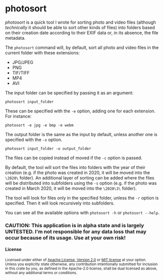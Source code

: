 # photosort

_photosort_ is a quick tool I wrote for sorting photo and video files (although _technically_ it should be able to sort other kinds of files) into folders based on their creation date according to their EXIF data or, in its absence, the file metadata.

The `photosort` command will, by default, sort all photo and video files in the current folder with these extensions:
* JPG/JPEG
* PNG
* TIF/TIFF
* MP4
* AVI

The input folder can be specified by passing it as an argument:
```
photosort input_folder
```

These can be specified with the `-e` option, adding one for each extension. For instance:
```
photosort -e jpg -e bmp -e webm
```

The output folder is the same as the input by default, unless another one is specified with the `-o` option.
```
photosort input_folder -o output_folder
```

The files can be copied instead of moved if the `-c` option is passed.

By default, the tool will sort the files into folders with the year of their creation (e.g. if the photo was created in 2020, it will be moved into the `\2020\`  folder). An additional layer of sorting can be added where the files will be distributed into subfolders using the `-s` option (e.g. if the photo was created in March 2020, it will be moved into the `\2020\3\` folder).

The tool will look for files only in the specified folder, unless the `-r` option is specified. Then it will look recursively into subfolders.

You can see all the available options with `photosort -h` or `photosort --help`.

### **CAUTION: This application is in alpha state and is largely UNTESTED. I'm not responsible for any data loss that may occur because of its usage. Use at your own risk!**


#### License

<sup>
Licensed under either of <a href="LICENSE-APACHE">Apache License, Version
2.0</a> or <a href="LICENSE-MIT">MIT license</a> at your option.
</sup>

<br>

<sub>
Unless you explicitly state otherwise, any contribution intentionally submitted
for inclusion in this crate by you, as defined in the Apache-2.0 license, shall
be dual licensed as above, without any additional terms or conditions.
</sub>
